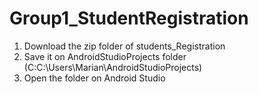 # Group1_StudentRegistration

1. Download the zip folder of students_Registration
2. Save it on AndroidStudioProjects folder (C:C:\Users\Marian\AndroidStudioProjects)
3. Open the folder on Android Studio

